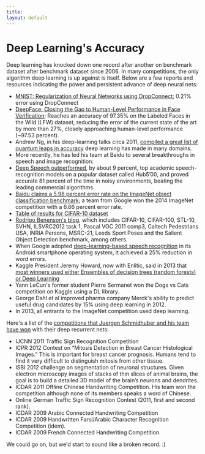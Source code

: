 ```yaml
---
title: 
layout: default
---
```


# Deep Learning's Accuracy

Deep learning has knocked down one record after another on benchmark dataset after benchmark dataset since 2006. In many competitions, the only algorithm deep learning is up against is itself. Below are a few reports and resources indicating the power and persistent advance of deep neural nets:

* [MNIST: Regularization of Neural Networks using DropConnect](http://cs.nyu.edu/~wanli/dropc/); 0.21% error using DropConnect
* [DeepFace: Closing the Gap to Human-Level Performance in Face Verification](https://research.facebook.com/publications/480567225376225/deepface-closing-the-gap-to-human-level-performance-in-face-verification/); Reaches an accuracy of 97.35% on the Labeled Faces in the Wild (LFW) dataset, reducing the error of the current state of the art by more than 27%, closely approaching human-level performance (~97.53 percent).
* Andrew Ng, in his deep-learning talks circa 2011, [compiled a great list of quantum leaps in accuracy](https://www.youtube.com/watch?v=ZmNOAtZIgIk) deep learning has made in many domains.
* More recently, he has led his team at Baidu to several breakthroughs in speech and image recognition:
* [Deep Speech outperformed](https://gigaom.com/2014/12/18/baidu-claims-deep-learning-breakthrough-with-deep-speech/), by about 9 percent, top academic speech-recognition models on a popular dataset called Hub5’00, and proved accurate 81 percent of the time in noisy environments, beating the leading commercial algorithms. 
* [Baidu claims a 5.98 percent error rate on the ImageNet object classification benchmark](https://gigaom.com/2015/01/14/baidu-has-built-a-supercomputer-for-deep-learning/); a team from Google won the 2014 ImageNet competition with a 6.66 percent error rate.
* [Table of results for CIFAR-10 dataset](http://zybler.blogspot.de/2011/02/table-of-results-for-cifar-10-dataset.html)
* [Rodrigo Benenson's blog](https://rodrigob.github.io/are_we_there_yet/build/#datasets), which includes CIFAR-10, CIFAR-100, STL-10, SVHN, ILSVRC2012 task 1, Pascal VOC 2011 comp3, Caltech Pedestrians USA, INRIA Persons, MSRC-21, Leeds Sport Poses and the Salient Object Detection benchmark, among others.
* When Google adopted [deep-learning-based speech recognition](http://www.nature.com/news/computer-science-the-learning-machines-1.14481) in its Android smartphone operating system, it achieved a 25% reduction in word errors.
* Kaggle President Jeremy Howard, now with Enlitic, said in 2013 that [most winners used either Ensembles of decision trees (random forests) or Deep Learning](http://www.kdnuggets.com/2013/08/top-tweets-aug12-13.html)
* Yann LeCun's former student Pierre Sermanet won the Dogs vs Cats competition on Kaggle using a DL library. 
* George Dahl et al improved pharma company Merck's ability to predict useful drug candidates by 15% using deep learning in 2012. 
* In 2013, all entrants to the ImageNet competition used deep learning.

Here's a list of the [competitions that Juergen Schmidhuber and his team have won](http://www.kurzweilai.net/how-bio-inspired-deep-learning-keeps-winning-competitions) with their deep recurrent nets:

* IJCNN 2011 Traffic Sign Recognition Competition
* ICPR 2012 Contest on “Mitosis Detection in Breast Cancer Histological Images.” This is important for breast cancer prognosis. Humans tend to find it very difficult to distinguish mitosis from other tissue.
* ISBI 2012 challenge on segmentation of neuronal structures. Given electron microscopy images of stacks of thin slices of animal brains, the goal is to build a detailed 3D model of the brain’s neurons and dendrites. 
* ICDAR 2011 Offline Chinese Handwriting Competition. His team won the competition although none of its members speaks a word of Chinese.
* Online German Traffic Sign Recognition Contest (2011, first and second rank). 
* ICDAR 2009 Arabic Connected Handwriting Competition 
* ICDAR 2009 Handwritten Farsi/Arabic Character Recognition Competition (idem).
* ICDAR 2009 French Connected Handwriting Competition. 

We could go on, but we'd start to sound like a broken record. :)
